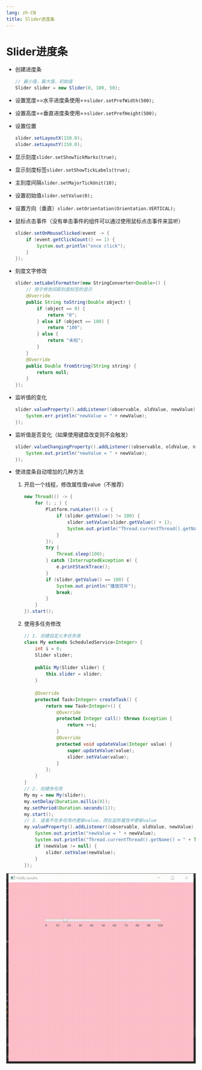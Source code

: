 ```yaml
---
lang: zh-CN
title: Slider进度条
---
```



# Slider进度条

* 创建进度条
  
  ```java
  // 最小值，最大值，初始值
  Slider slider = new Slider(0, 100, 50);
  ```

* 设置宽度==水平进度条使用==`slider.setPrefWidth(500);`

* 设置高度==垂直进度条使用==`slider.setPrefHeight(500);`

* 设置位置
  
  ```java
  slider.setLayoutX(150.0);  
  slider.setLayoutY(150.0);
  ```

* 显示刻度`slider.setShowTickMarks(true);`

* 显示刻度标签`slider.setShowTickLabels(true);`

* 主刻度间隔`slider.setMajorTickUnit(10);`

* 设置初始值`slider.setValue(0);`

* 设置方向（垂直）`slider.setOrientation(Orientation.VERTICAL);`

* 鼠标点击事件（没有单击事件的组件可以通过使用鼠标点击事件来监听）
  
  ```java
  slider.setOnMouseClicked(event -> {  
      if (event.getClickCount() == 1) {  
          System.out.println("once click");  
      }  
  });
  ```

* 刻度文字修改
  
  ```java
  slider.setLabelFormatter(new StringConverter<Double>() {  
      // 用于修改间距刻度标签的显示  
      @Override  
      public String toString(Double object) {  
          if (object == 0) {  
              return "0";  
          } else if (object == 100) {  
              return "100";  
          } else {  
              return "未知";  
          }  
      }  
      @Override  
      public Double fromString(String string) {  
          return null;  
      }  
  });
  ```

* 监听值的变化
  
  ```java
  slider.valueProperty().addListener((observable, oldValue, newValue) -> {  
      System.err.println("newValue = " + newValue);  
  });
  ```

* 监听值是否变化（如果使用键盘改变则不会触发）
  
  ```java
  slider.valueChangingProperty().addListener((observable, oldValue, newValue) -> {  
      System.out.println("newValue = " + newValue);  
  });
  ```

* 使进度条自动增加的几种方法
  
  1. 开启一个线程，修改属性值value（不推荐）
    
     ```java
     new Thread(() -> {  
         for (; ; ) {  
             Platform.runLater(() -> {  
                 if (slider.getValue() != 100) {  
                     slider.setValue(slider.getValue() + 1);  
                     System.out.println("Thread.currentThread().getName() = " + Thread.currentThread().getName());  
                 }  
             });  
             try {  
                 Thread.sleep(100);  
             } catch (InterruptedException e) {  
                 e.printStackTrace();  
             }  
             if (slider.getValue() == 100) {  
                 System.out.println("播放完毕");  
                 break;  
             }  
         }  
     }).start();
     ```
  
  2. 使用多任务修改
    
     ```java
     // 1. 创建自定义多任务类
     class My extends ScheduledService<Integer> {  
         int i = 0;  
         Slider slider;  
     
         public My(Slider slider) {  
             this.slider = slider;  
         }  
     
         @Override  
         protected Task<Integer> createTask() {  
             return new Task<Integer>() {  
                 @Override  
                 protected Integer call() throws Exception {  
                     return ++i;  
                 }  
                 @Override  
                 protected void updateValue(Integer value) {  
                     super.updateValue(value);  
                     slider.setValue(value);  
                 }  
             };  
         }  
     }
     // 2. 创建多任务
     My my = new My(slider);  
     my.setDelay(Duration.millis(0));  
     my.setPeriod(Duration.seconds(1));  
     my.start();
     // 3. 或者不在多任务内更新value，而在监听属性中更新value
     my.valueProperty().addListener((observable, oldValue, newValue) -> {  
         System.out.println("newValue = " + newValue);  
         System.out.println("Thread.currentThread().getName() = " + Thread.currentThread().getName());  
         if (newValue != null) {  
             slider.setValue(newValue);  
         }  
     });
     ```

![](../assets/VeryCapture_20220520095004.gif)